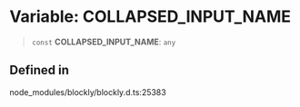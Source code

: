 # Variable: COLLAPSED_INPUT_NAME

> `const` **COLLAPSED_INPUT_NAME**: `any`

## Defined in

node_modules/blockly/blockly.d.ts:25383
